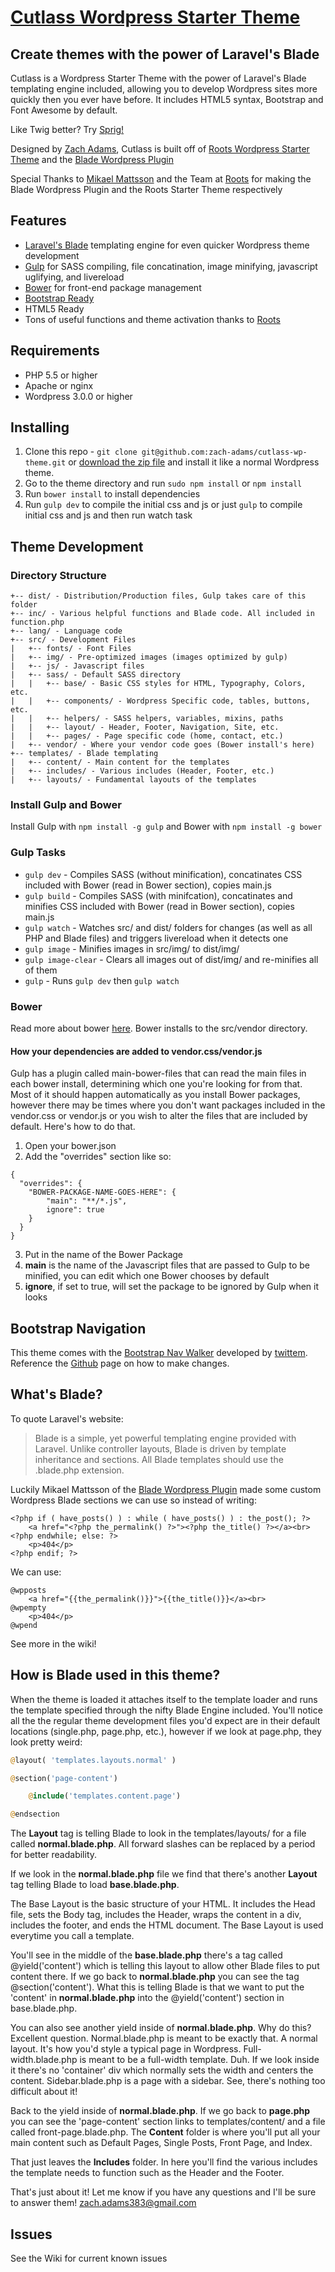 [Cutlass Wordpress Starter Theme](http://cutlasswp.com/)
=========

## Create themes with the power of Laravel's Blade

Cutlass is a Wordpress Starter Theme with the power of Laravel's Blade templating engine included, allowing you to develop Wordpress sites more quickly then you ever have before. It includes HTML5 syntax, Bootstrap and Font Awesome by default.

Like Twig better? Try [Sprig!](https://github.com/zach-adams/sprig)

Designed by [Zach Adams](http://zach-adams.com), Cutlass is built off of [Roots Wordpress Starter Theme](https://github.com/roots/roots) and the [Blade Wordpress Plugin](https://github.com/MikaelMattsson/blade)

Special Thanks to [Mikael Mattsson](https://github.com/MikaelMattsson) and the Team at [Roots](http://roots.io) for making the Blade Wordpress Plugin and the Roots Starter Theme respectively

## Features

* [Laravel's Blade](http://laravel3.veliovgroup.com/docs/views/templating) templating engine for even quicker Wordpress theme development
* [Gulp](http://gulpjs.com/) for SASS compiling, file concatination, image minifying, javascript uglifying, and livereload
* [Bower](http://bower.io/) for front-end package management
* [Bootstrap Ready](http://getbootstrap.com/)
* HTML5 Ready
* Tons of useful functions and theme activation thanks to [Roots](https://github.com/roots/roots)

## Requirements

* PHP 5.5 or higher
* Apache or nginx
* Wordpress 3.0.0 or higher

## Installing

1. Clone this repo - `git clone git@github.com:zach-adams/cutlass-wp-theme.git` or [download the zip file](https://github.com/zach-adams/cutlass-wp-theme/archive/master.zip) and install it like a normal Wordpress theme.
2. Go to the theme directory and run `sudo npm install` or `npm install`
3. Run `bower install` to install dependencies
4. Run `gulp dev` to compile the initial css and js or just `gulp` to compile initial css and js and then run watch task

## Theme Development

### Directory Structure

```
+-- dist/ - Distribution/Production files, Gulp takes care of this folder
+-- inc/ - Various helpful functions and Blade code. All included in function.php
+-- lang/ - Language code
+-- src/ - Development Files
|   +-- fonts/ - Font Files
|   +-- img/ - Pre-optimized images (images optimized by gulp)
|   +-- js/ - Javascript files
|   +-- sass/ - Default SASS directory
|	|	+-- base/ - Basic CSS styles for HTML, Typography, Colors, etc.
|	|	+-- components/ - Wordpress Specific code, tables, buttons, etc.
|	|	+-- helpers/ - SASS helpers, variables, mixins, paths
|	|	+-- layout/ - Header, Footer, Navigation, Site, etc.
|	|	+-- pages/ - Page specific code (home, contact, etc.)
|   +-- vendor/ - Where your vendor code goes (Bower install's here)
+-- templates/ - Blade templating
|   +-- content/ - Main content for the templates
|   +-- includes/ - Various includes (Header, Footer, etc.)
|   +-- layouts/ - Fundamental layouts of the templates
```

### Install Gulp and Bower

Install Gulp with `npm install -g gulp` and Bower with `npm install -g bower`

### Gulp Tasks

* `gulp dev` - Compiles SASS (without minification), concatinates CSS included with Bower (read in Bower section), copies main.js
* `gulp build` - Compiles SASS (with minifcation), concatinates and minifies CSS included with Bower (read in Bower section), copies main.js
* `gulp watch` - Watches src/ and dist/ folders for changes (as well as all PHP and Blade files) and triggers livereload when it detects one
* `gulp image` - Minifies images in src/img/ to dist/img/
* `gulp image-clear` - Clears all images out of dist/img/ and re-minifies all of them
* `gulp` - Runs `gulp dev` then `gulp watch`

### Bower

Read more about bower [here](http://bower.io/). Bower installs to the src/vendor directory. 

#### How your dependencies are added to vendor.css/vendor.js

Gulp has a plugin called main-bower-files that can read the main files in each bower install, determining which one you're looking for from that. Most of it should happen automatically as you install Bower packages, however there may be times where you don't want packages included in the vendor.css or vendor.js or you wish to alter the files that are included by default. Here's how to do that. 

1. Open your bower.json
2. Add the "overrides" section like so:

```
{
  "overrides": {
    "BOWER-PACKAGE-NAME-GOES-HERE": {
    	"main": "**/*.js",
      	ignore": true
    }
  }
}
```
3. Put in the name of the Bower Package
4. **main** is the name of the Javascript files that are passed to Gulp to be minified, you can edit which one Bower chooses by default
5. **ignore**, if set to true, will set the package to be ignored by Gulp when it looks

## Bootstrap Navigation

This theme comes with the [Bootstrap Nav Walker](https://github.com/twittem/wp-bootstrap-navwalker) developed by [twittem](https://github.com/twittem/). Reference the [Github](https://github.com/twittem/wp-bootstrap-navwalker) page on how to make changes.

## What's Blade?

To quote Laravel's website: 
> Blade is a simple, yet powerful templating engine provided with Laravel. Unlike controller layouts, Blade is driven by template inheritance and sections. All Blade templates should use the .blade.php extension.

Luckily Mikael Mattsson of the [Blade Wordpress Plugin](https://github.com/MikaelMattsson/blade) made some custom Wordpress Blade sections we can use so instead of writing:

	<?php if ( have_posts() ) : while ( have_posts() ) : the_post(); ?>
    	<a href="<?php the_permalink() ?>"><?php the_title() ?></a><br>
	<?php endwhile; else: ?>
    	<p>404</p>
	<?php endif; ?>

We can use:

	@wpposts
    	<a href="{{the_permalink()}}">{{the_title()}}</a><br>
	@wpempty
    	<p>404</p>
	@wpend

See more in the wiki!

## How is Blade used in this theme?

When the theme is loaded it attaches itself to the template loader and runs the template specified through the nifty Blade Engine included. You'll notice all the the regular theme development files you'd expect are in their default locations (single.php, page.php, etc.), however if we look at page.php, they look pretty weird:

```php
@layout( 'templates.layouts.normal' )

@section('page-content')

	@include('templates.content.page')

@endsection
```

The **Layout** tag is telling Blade to look in the templates/layouts/ for a file called **normal.blade.php**. All forward slashes can be replaced by a period for better readability. 

If we look in the **normal.blade.php** file we find that there's another **Layout** tag telling Blade to load **base.blade.php**. 

The Base Layout is the basic structure of your HTML. It includes the Head file, sets the Body tag, includes the Header, wraps the content in a div, includes the footer, and ends the HTML document. The Base Layout is used everytime you call a template.

You'll see in the middle of the **base.blade.php** there's a tag called @yield('content') which is telling this layout to allow other Blade files to put content there. If we go back to **normal.blade.php** you can see the tag @section('content'). What this is telling Blade is that we want to put the 'content' in **normal.blade.php** into the @yield('content') section in base.blade.php.

You can also see another yield inside of **normal.blade.php**. Why do this? Excellent question. Normal.blade.php is meant to be exactly that. A normal layout. It's how you'd style a typical page in Wordpress. Full-width.blade.php is meant to be a full-width template. Duh. If we look inside it there's no 'container' div which normally sets the width and centers the content. Sidebar.blade.php is a page with a sidebar. See, there's nothing too difficult about it!

Back to the yield inside of **normal.blade.php**. If we go back to **page.php** you can see the 'page-content' section links to templates/content/ and a file called front-page.blade.php. The **Content** folder is where you'll put all your main content such as Default Pages, Single Posts, Front Page, and Index.

That just leaves the **Includes** folder. In here you'll find the various includes the template needs to function such as the Header and the Footer.

That's just about it! Let me know if you have any questions and I'll be sure to answer them! [zach.adams383@gmail.com](mailto:zach-adams383@gmail.com)

## Issues

See the Wiki for current known issues
